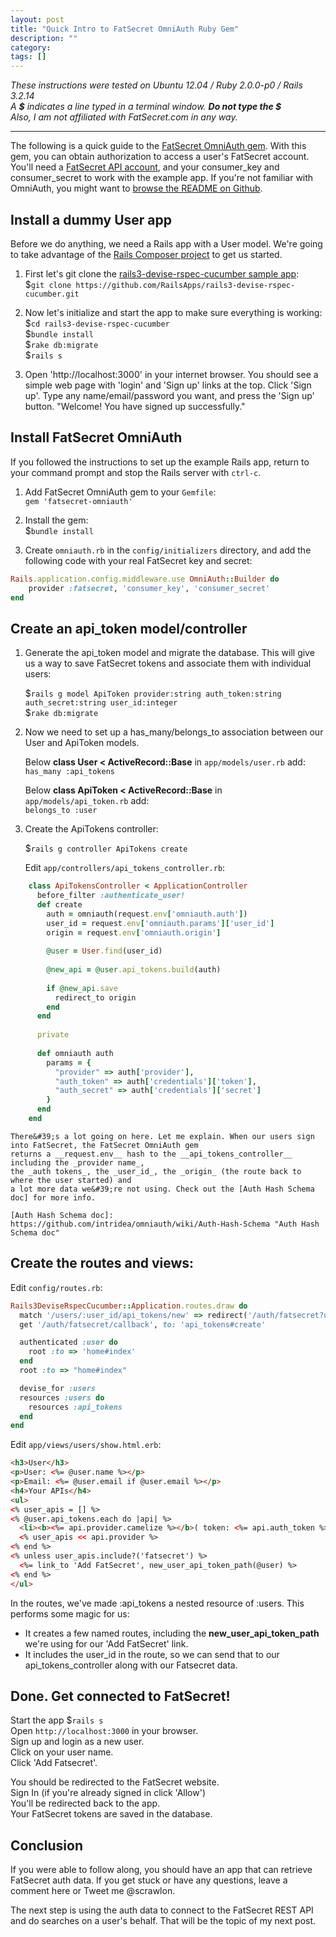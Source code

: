```yaml
---
layout: post
title: "Quick Intro to FatSecret OmniAuth Ruby Gem"
description: ""
category: 
tags: []
---
```


*These instructions were tested on Ubuntu 12.04 / Ruby 2.0.0-p0 / Rails 3.2.14*  
*A __$__ indicates a line typed in a terminal window. __Do not type the $__*  
*Also, I am not affiliated with FatSecret.com in any way.*  

---
The following is a quick guide to the [FatSecret OmniAuth gem]. 
With this gem, you can obtain authorization to access a user&#39;s FatSecret account.
You&#39;ll need a [FatSecret API account], and your consumer_key and consumer_secret
to work with the example app. If you&#39;re not familiar with OmniAuth, you might want to [browse the README on Github]. 

[FatSecret OmniAuth gem]: https://github.com/scrawlon/fatsecret-omniauth "FatSecret OmniAuth gem"
[FatSecret API account]: http://platform.fatsecret.com/api/Default.aspx?screen=si "FatSecret API account"
[browse the README on Github]: https://github.com/intridea/omniauth/blob/master/README.md "browse the README on Github"

Install a dummy User app
---
Before we do anything, we need a Rails app with a User model. We&#39;re going to take advantage of the 
[Rails Composer project] to get us started.

[Rails Composer project]: https://github.com/RailsApps/rails-composer "Rails Composer project"  

1. First let&#39;s git clone the [rails3-devise-rspec-cucumber sample app]:  
$`git clone https://github.com/RailsApps/rails3-devise-rspec-cucumber.git`  
 
2. Now let&#39;s initialize and start the app to make sure everything is working:  
$`cd rails3-devise-rspec-cucumber`   
$`bundle install`  
$`rake db:migrate`  
$`rails s`

3. Open 'http://localhost:3000' in your internet browser. You should see a 
simple web page with 'login' and 'Sign up' links at the top. Click 'Sign up'. Type any name/email/password
you want, and press the 'Sign up' button. "Welcome! You have signed up successfully."

[rails3-devise-rspec-cucumber sample app]: https://github.com/RailsApps/rails3-devise-rspec-cucumber "rails3-devise-rspec-cucumber sample app"  

Install FatSecret OmniAuth 
----

If you followed the instructions to set up the example Rails app, return to your command prompt and stop the
Rails server with `ctrl-c`.  

1. Add FatSecret OmniAuth gem to your `Gemfile`:   
`gem 'fatsecret-omniauth'`  

2. Install the gem:    
$`bundle install`  

3. Create `omniauth.rb` in the `config/initializers` directory, and add the following code with your real FatSecret key and secret:  
```ruby
Rails.application.config.middleware.use OmniAuth::Builder do   
    provider :fatsecret, 'consumer_key', 'consumer_secret'   
end   
```

Create an api_token model/controller
---

1. Generate the api_token model and migrate the database. This will give us a way to save FatSecret tokens and associate them
with individual users: 
  
    $`rails g model ApiToken provider:string auth_token:string auth_secret:string user_id:integer`   
    $`rake db:migrate`  

2. Now we need to set up a has_many/belongs_to association between our User and ApiToken models.
      
    Below __class User < ActiveRecord::Base__ in `app/models/user.rb` add:  
    `has_many :api_tokens`  

    Below __class ApiToken < ActiveRecord::Base__ in `app/models/api_token.rb` add:  
    `belongs_to :user`  

3. Create the ApiTokens controller:

    $`rails g controller ApiTokens create`  

    Edit `app/controllers/api_tokens_controller.rb`: 
```ruby
    class ApiTokensController < ApplicationController
      before_filter :authenticate_user!
      def create
        auth = omniauth(request.env['omniauth.auth'])
        user_id = request.env['omniauth.params']['user_id']
        origin = request.env['omniauth.origin']
    
        @user = User.find(user_id)
    
        @new_api = @user.api_tokens.build(auth) 
    
        if @new_api.save
          redirect_to origin
        end
      end
      
      private
      
      def omniauth auth
        params = { 
          "provider" => auth['provider'],
          "auth_token" => auth['credentials']['token'],
          "auth_secret" => auth['credentials']['secret'] 
        }
      end
    end
```

    There&#39;s a lot going on here. Let me explain. When our users sign into FatSecret, the FatSecret OmniAuth gem 
    returns a __request.env__ hash to the __api_tokens_controller__ including the _provider name_, 
    the _auth tokens_, the _user_id_, the _origin_ (the route back to where the user started) and 
    a lot more data we&#39;re not using. Check out the [Auth Hash Schema doc] for more info.

    [Auth Hash Schema doc]: https://github.com/intridea/omniauth/wiki/Auth-Hash-Schema "Auth Hash Schema doc"
  
Create the routes and views:
---

Edit `config/routes.rb`:  
```ruby
Rails3DeviseRspecCucumber::Application.routes.draw do
  match '/users/:user_id/api_tokens/new' => redirect('/auth/fatsecret?user_id=%{user_id}')
  get '/auth/fatsecret/callback', to: 'api_tokens#create'

  authenticated :user do
    root :to => 'home#index'
  end
  root :to => "home#index"

  devise_for :users
  resources :users do
    resources :api_tokens
  end
end
```
 
Edit `app/views/users/show.html.erb`:
```html
<h3>User</h3>
<p>User: <%= @user.name %></p>
<p>Email: <%= @user.email if @user.email %></p>
<h4>Your APIs</h4>
<ul>
<% user_apis = [] %>
<% @user.api_tokens.each do |api| %>
  <li><b><%= api.provider.camelize %></b>( token: <%= api.auth_token %>, secret: <%= api.auth_secret %>  </li>
  <% user_apis << api.provider %>
<% end %>
<% unless user_apis.include?('fatsecret') %>
  <%= link_to 'Add FatSecret', new_user_api_token_path(@user) %>
<% end %>
</ul>
```
  
In the routes, we&#39;ve made :api_tokens a nested resource of :users. This performs some magic for us:  

* It creates a few named routes, including the __new_user_api_token_path__ we&#39;re using for our 'Add FatSecret' link.  
* It includes the user_id in the route, so we can send that to our api_tokens_controller along with our Fatsecret data.  

Done. Get connected to FatSecret!
---

Start the app $`rails s`   
Open `http://localhost:3000` in your browser.  
Sign up and login as a new user.  
Click on your user name.  
Click 'Add Fatsecret'.   

You should be redirected to the FatSecret website.  
Sign In (if you're already signed in click 'Allow')  
You'll be redirected back to the app.   
Your FatSecret tokens are saved in the database.  

Conclusion
---

If you were able to follow along, you should have an app that can retrieve FatSecret auth data.
If you get stuck or have any questions, leave a comment here or Tweet me @scrawlon.  

The next step is using the auth data to connect to the FatSecret REST API and do searches on a user&#39;s
behalf. That will be the topic of my next post.
